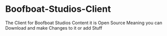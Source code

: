 # Boofboat-Studios-Client
The Client for Boofboat Studios Content it is Open Source Meaning you can Download and make Changes to it or add Stuff

